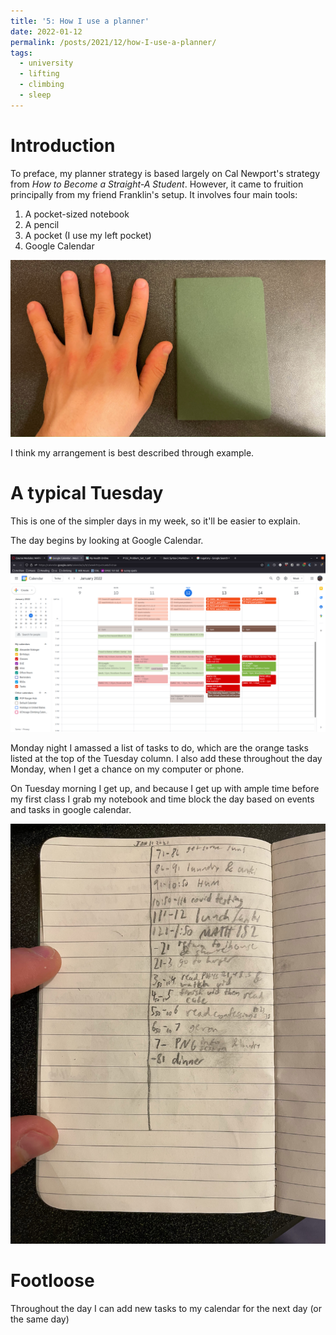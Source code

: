 ```yaml
---
title: '5: How I use a planner'
date: 2022-01-12
permalink: /posts/2021/12/how-I-use-a-planner/
tags:
  - university
  - lifting
  - climbing
  - sleep
---
```


Introduction
======
To preface, my planner strategy is based largely on Cal Newport's strategy from *How to Become a Straight-A Student*. However, it came to fruition principally from my friend Franklin's setup. It involves four main tools:
1. A pocket-sized notebook
2. A pencil
3. A pocket (I use my left pocket)
4. Google Calendar

![my pocket-sized notebook with my left hand for scale](/images/blog_posts/2022-01-12-how-I-use-a-planner/IMG_2066.jpeg "hand")

I think my arrangement is best described through example.

A typical Tuesday
======
This is one of the simpler days in my week, so it'll be easier to explain.

The day begins by looking at Google Calendar.

![example google calendar](/images/blog_posts/2022-01-12-how-I-use-a-planner/google_cal.jpeg "screenshot")

Monday night I amassed a list of tasks to do, which are the orange tasks listed at the top of the Tuesday column. I also add these throughout the day Monday, when I get a chance on my computer or phone.

On Tuesday morning I get up, and because I get up with ample time before my first class I grab my notebook and time block the day based on events and tasks in google calendar.

![January 11th notebook](/images/blog_posts/2022-01-12-how-I-use-a-planner/IMG_2067.jpeg "getting sun really boosted my mood")

Footloose
======
Throughout the day I can add new tasks to my calendar for the next day (or the same day)
